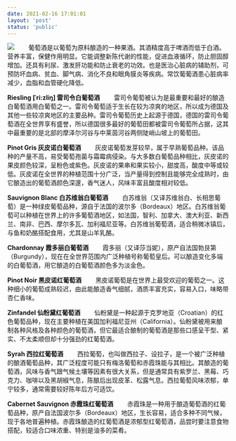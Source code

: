 ```yaml
---
date: 2021-02-16 17:01:01
layout: 'post'
status: 'public'
---
```

![](https://media.winefolly.com/common-types-of-wine-by-wine-folly.jpg)
&emsp;&emsp;葡萄酒是以葡萄为原料酿造的一种果酒。其酒精度高于啤酒而低于白酒。营养丰富，保健作用明显。它能调整新陈代谢的性能，促进血液循环，防止胆固醇增加。还具有利尿、激发肝功能和防止衰老的功效。也是医治心脏病的辅助剂，可预防坏血病、贫血、脚气病、消化不良和眼角膜炎等疾病。常饮葡葡酒患心脏病率减少，血脂和血管硬化降低。

**Riesling [ˈri:zliŋ] 雷司令白葡萄酒**
&emsp;&emsp;雷司令葡萄被认为是最重要和最好的酿造白葡萄酒用白葡萄之一。雷司令葡萄适于生长在较为凉爽的地区，所以成为德国及其他一些较凉爽地区的主要品种。雷司令葡萄历史上起源于德国，德国的雷司令葡萄酒在全世界享有盛誉，所以德国很多最好的葡萄田都被雷司令葡萄所占据，这其中最重要的是北部的摩泽尔河谷与中莱茵河谷两侧陡峭山坡上的葡萄田。

**Pinot Gris 灰皮诺白葡萄酒**
&emsp;&emsp;灰皮诺葡萄发芽较早，属于早熟葡萄品种。该品种的产量不高，易受葡萄孢菌与霜霉病侵染。与大多数白葡萄品种相比，灰皮诺的果皮颜色较深，呈粉色或紫色。灰皮诺的果串和果实较小，甜度高，酸度中等或较低。灰皮诺在全世界的种植范围十分广泛，当产量得到控制且能够完全成熟时，由它酿造出的葡萄酒颜色深邃，香气迷人，风味丰富且酸度相对较低。

**Sauvignon Blanc 白苏维翁白葡萄酒**
&emsp;&emsp;白苏维翁（又译苏维翁白、长相思葡萄）是一种绿皮葡萄品种，源自于法国的波尔多（Bordeaux）地区。白苏维翁葡萄可以种植在世界上的许多葡萄酒地区，如法国，智利、加拿大、澳大利亚、新西兰、南非、巴西、摩尔多瓦、加利福尼亚等。白苏维翁葡萄酒，适合稍微冰镇后，与鱼和奶酪搭配食用，尤其是山羊乳酪。

**Chardonnay 霞多丽白葡萄酒**
&emsp;&emsp;霞多丽（又译莎当妮），原产自法国勃艮第（Burgundy），现在在全世界范围内广泛种植号称葡萄皇后。可以酿造变化多端的白葡萄酒，用它酿造的白葡萄酒颜色多为淡金色。

**Pinot Noir 黑皮诺红葡萄酒**
&emsp;&emsp;黑皮诺葡萄是在世界上最受欢迎的葡萄之一。这种细小的葡萄成熟较迟，由此能酿造香气细腻，酒质丰富充实，容易入口，味略带杏仁香味。

**Zinfandel 仙粉黛红葡萄酒**
&emsp;&emsp;仙粉黛是一种起源于克罗地亚（Croatian）的红色葡萄品种，现在主要种植在美国加利福尼亚州（California）。仙粉黛被用来酿制各种风格及各种颜色的葡萄酒，但它最适合酿制的葡萄酒是那些口感呈干型、紧实、不太柔顺但却十分强劲的红葡萄酒。

**Syrah 西拉红葡萄酒**
&emsp;&emsp;西拉葡萄，也叫做西拉子、设拉子，是一个被广泛种植的酿酒葡萄品种，其广泛程度可能只有梅洛葡萄和赤霞珠能与其相比。其酿造的葡萄酒，风味与香气跟气候土壤等因素有很大关系，但是通常具有紫罗兰、黑莓、巧克力、咖啡以及黑胡椒气息，陈酿后出现皮革、松露气息。西拉葡萄风味浓郁，单宁较多，通常需要较好陈年后方可适饮。

**Cabernet Sauvignon 赤霞珠红葡萄酒**
&emsp;&emsp;赤霞珠是一种用于酿造葡萄酒的红葡萄品种，原产自法国波尔多（Bordeaux）地区，生长容易，适合多种不同气候，现于各地普遍种植。赤霞珠酿造的红葡萄酒是浓郁型红葡萄酒，品尝时要注意食物搭配，较适合口味浓重、特别是油多的菜肴。